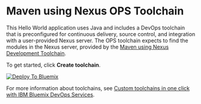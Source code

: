 # Maven using Nexus OPS Toolchain

This Hello World application uses Java and includes a DevOps toolchain that is preconfigured for continuous delivery, source control, and 
integration with a user-provided Nexus server. The OPS toolchain expects to find the modules in the Nexus server, provided by 
the [Maven using Nexus Development Toolchain](https://github.com/open-toolchain/dev-maven-toolchain).

To get started, click **Create toolchain**.

[![Deploy To Bluemix](https://console.ng.bluemix.net/devops/graphics/create_toolchain_button.png)](https://console.ng.bluemix.net/devops/setup/deploy/?repository=https%3A//github.com/open-toolchain/ops-maven-toolchain)

For more information about toolchains, see [Custom toolchains in one click with IBM Bluemix DevOps Services](https://developer.ibm.com/devops-services/2016/06/16/open-toolchain-with-ibm-bluemix-devops-services/).

